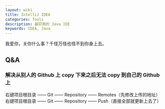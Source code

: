 ```yaml
---
layout: wiki
title: IntelliJ IDEA
categories: Tools
description: 最好用的 Java IDE
keywords: IDEA, Java
---
```


我爱你，关你什么事？千怪万怪也怪不到你身上去。

## Q&A

### 解决从别人的 Github 上 copy 下来之后无法 copy 到自己的 Github 上
右键项目根目录 —— Git —— Repository —— Remotes（先修改上传的地址）
右键项目根目录 —— Git —— Repository —— Push（直接全部就更新上去了）

